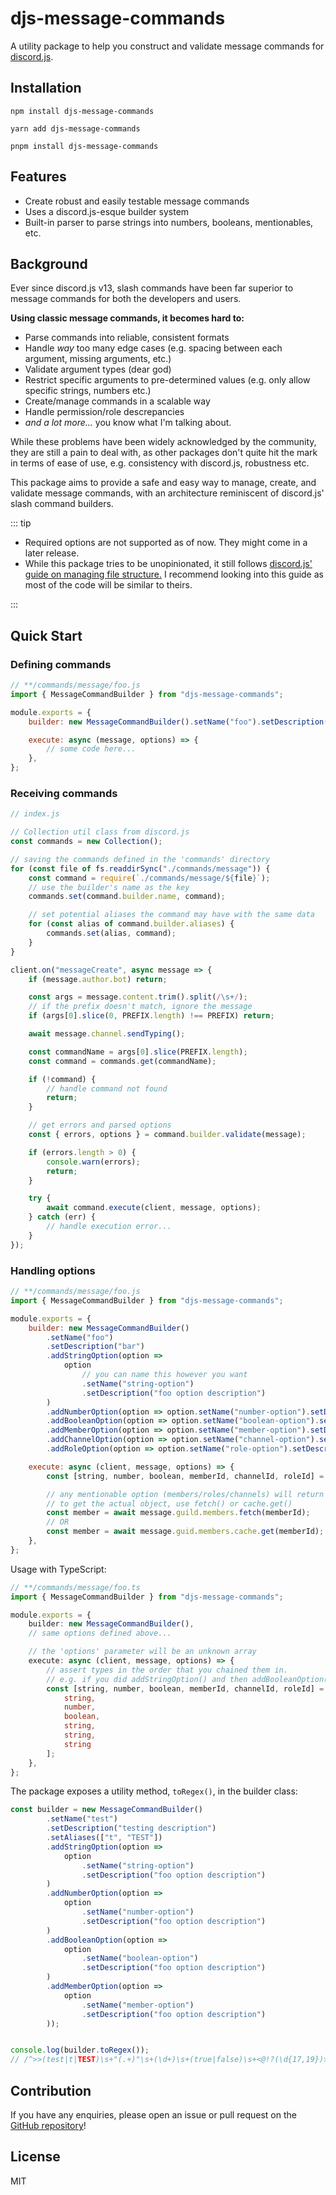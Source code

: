 # djs-message-commands

A utility package to help you construct and validate message commands for [discord.js](https://discord.js.org/#/).

## Installation

<CodeGroup>
  <CodeGroupItem title="npm" active=true>

```bash:no-line-numbers
npm install djs-message-commands
```

  </CodeGroupItem>
  
  <CodeGroupItem title="yarn">

```bash:no-line-numbers
yarn add djs-message-commands
```

  </CodeGroupItem>

  <CodeGroupItem title="pnpm">

```bash:no-line-numbers
pnpm install djs-message-commands
```

  </CodeGroupItem>
</CodeGroup>

## Features

-   Create robust and easily testable message commands
-   Uses a discord.js-esque builder system
-   Built-in parser to parse strings into numbers, booleans, mentionables, etc.

## Background

Ever since discord.js v13, slash commands have been far superior to message commands for both the developers and users.

**Using classic message commands, it becomes hard to:**

-   Parse commands into reliable, consistent formats
-   Handle _way_ too many edge cases (e.g. spacing between each argument, missing arguments, etc.)
-   Validate argument types (dear god)
-   Restrict specific arguments to pre-determined values (e.g. only allow specific strings, numbers etc.)
-   Create/manage commands in a scalable way
-   Handle permission/role descrepancies
-   _and a lot more..._ you know what I'm talking about.

While these problems have been widely acknowledged by the community, they are still a pain to deal with, as other packages don't quite hit the mark in terms of ease of use, e.g. consistency with discord.js, robustness etc.

This package aims to provide a safe and easy way to manage, create, and validate message commands, with an architecture reminiscent of discord.js' slash command builders.

::: tip

-   Required options are not supported as of now. They might come in a later release.
-   While this package tries to be unopinionated, it still follows [discord.js' guide on managing file structure.](https://discordjs.guide/creating-your-bot/command-handling.html#individual-command-files) I recommend looking into this guide as most of the code will be similar to theirs.

:::

## Quick Start

### Defining commands

```js
// **/commands/message/foo.js
import { MessageCommandBuilder } from "djs-message-commands";

module.exports = {
	builder: new MessageCommandBuilder().setName("foo").setDescription("bar"),

	execute: async (message, options) => {
		// some code here...
	},
};
```

### Receiving commands

```js
// index.js

// Collection util class from discord.js
const commands = new Collection();

// saving the commands defined in the 'commands' directory
for (const file of fs.readdirSync("./commands/message")) {
	const command = require(`./commands/message/${file}`);
	// use the builder's name as the key
	commands.set(command.builder.name, command);

	// set potential aliases the command may have with the same data
	for (const alias of command.builder.aliases) {
		commands.set(alias, command);
	}
}

client.on("messageCreate", async message => {
	if (message.author.bot) return;

	const args = message.content.trim().split(/\s+/);
	// if the prefix doesn't match, ignore the message
	if (args[0].slice(0, PREFIX.length) !== PREFIX) return;

	await message.channel.sendTyping();

	const commandName = args[0].slice(PREFIX.length);
	const command = commands.get(commandName);

	if (!command) {
		// handle command not found
		return;
	}

	// get errors and parsed options
	const { errors, options } = command.builder.validate(message);

	if (errors.length > 0) {
		console.warn(errors);
		return;
	}

	try {
		await command.execute(client, message, options);
	} catch (err) {
		// handle execution error...
	}
});
```

### Handling options

```js
// **/commands/message/foo.js
import { MessageCommandBuilder } from "djs-message-commands";

module.exports = {
	builder: new MessageCommandBuilder()
		.setName("foo")
		.setDescription("bar")
		.addStringOption(option =>
			option
				// you can name this however you want
				.setName("string-option")
				.setDescription("foo option description")
		)
		.addNumberOption(option => option.setName("number-option").setDescription("foo option description"))
		.addBooleanOption(option => option.setName("boolean-option").setDescription("foo option description"))
		.addMemberOption(option => option.setName("member-option").setDescription("foo option description"))
		.addChannelOption(option => option.setName("channel-option").setDescription("foo option description"))
		.addRoleOption(option => option.setName("role-option").setDescription("foo option description")),

	execute: async (client, message, options) => {
		const [string, number, boolean, memberId, channelId, roleId] = options;

		// any mentionable option (members/roles/channels) will return the target's ID.
		// to get the actual object, use fetch() or cache.get()
		const member = await message.guild.members.fetch(memberId);
		// OR
		const member = await message.guid.members.cache.get(memberId);
	},
};
```

Usage with TypeScript:

```ts
// **/commands/message/foo.ts
import { MessageCommandBuilder } from "djs-message-commands";

module.exports = {
	builder: new MessageCommandBuilder(),
	// same options defined above...

	// the 'options' parameter will be an unknown array
	execute: async (client, message, options) => {
		// assert types in the order that you chained them in.
		// e.g. if you did addStringOption() and then addBooleanOption(), the order would be [string, boolean].
		const [string, number, boolean, memberId, channelId, roleId] = options as [
			string,
			number,
			boolean,
			string,
			string,
			string
		];
	},
};
```

The package exposes a utility method, `toRegex()`, in the builder class:

```js
const builder = new MessageCommandBuilder()
		.setName("test")
		.setDescription("testing description")
		.setAliases(["t", "TEST"])
		.addStringOption(option =>
			option
				.setName("string-option")
				.setDescription("foo option description")
		)
		.addNumberOption(option =>
			option
				.setName("number-option")
				.setDescription("foo option description")
		)
		.addBooleanOption(option =>
			option
				.setName("boolean-option")
				.setDescription("foo option description")
		)
		.addMemberOption(option =>
			option
				.setName("member-option")
				.setDescription("foo option description")
		));


console.log(builder.toRegex());
// /^>>(test|t|TEST)\s+"(.+)"\s+(\d+)\s+(true|false)\s+<@!?(\d{17,19})>$/gm
```

## Contribution

If you have any enquiries, please open an issue or pull request on the [GitHub repository](https://github.com/Shockch4rge/djs-message-commands)!

## License

MIT
